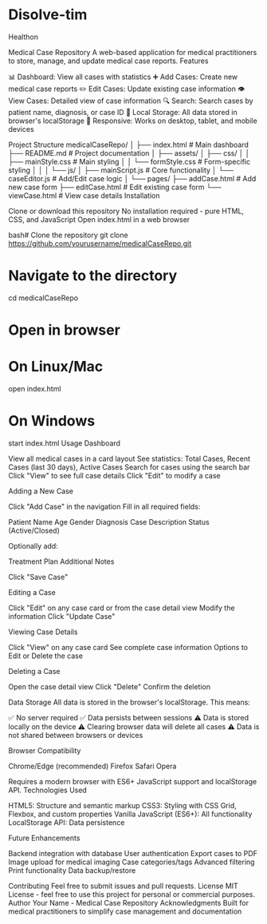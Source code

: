 # Disolve-tim
Healthon


Medical Case Repository
A web-based application for medical practitioners to store, manage, and update medical case reports.
Features

📊 Dashboard: View all cases with statistics
➕ Add Cases: Create new medical case reports
✏️ Edit Cases: Update existing case information
👁️ View Cases: Detailed view of case information
🔍 Search: Search cases by patient name, diagnosis, or case ID
💾 Local Storage: All data stored in browser's localStorage
📱 Responsive: Works on desktop, tablet, and mobile devices

Project Structure
medicalCaseRepo/
│
├── index.html                  # Main dashboard
├── README.md                   # Project documentation
│
├── assets/
│   ├── css/
│   │   ├── mainStyle.css      # Main styling
│   │   └── formStyle.css      # Form-specific styling
│   │
│   └── js/
│       ├── mainScript.js      # Core functionality
│       └── caseEditor.js      # Add/Edit case logic
│
└── pages/
    ├── addCase.html           # Add new case form
    ├── editCase.html          # Edit existing case form
    └── viewCase.html          # View case details
Installation

Clone or download this repository
No installation required - pure HTML, CSS, and JavaScript
Open index.html in a web browser

bash# Clone the repository
git clone https://github.com/yourusername/medicalCaseRepo.git

# Navigate to the directory
cd medicalCaseRepo

# Open in browser
# On Linux/Mac
open index.html

# On Windows
start index.html
Usage
Dashboard

View all medical cases in a card layout
See statistics: Total Cases, Recent Cases (last 30 days), Active Cases
Search for cases using the search bar
Click "View" to see full case details
Click "Edit" to modify a case

Adding a New Case

Click "Add Case" in the navigation
Fill in all required fields:

Patient Name
Age
Gender
Diagnosis
Case Description
Status (Active/Closed)


Optionally add:

Treatment Plan
Additional Notes


Click "Save Case"

Editing a Case

Click "Edit" on any case card or from the case detail view
Modify the information
Click "Update Case"

Viewing Case Details

Click "View" on any case card
See complete case information
Options to Edit or Delete the case

Deleting a Case

Open the case detail view
Click "Delete"
Confirm the deletion

Data Storage
All data is stored in the browser's localStorage. This means:

✅ No server required
✅ Data persists between sessions
⚠️ Data is stored locally on the device
⚠️ Clearing browser data will delete all cases
⚠️ Data is not shared between browsers or devices

Browser Compatibility

Chrome/Edge (recommended)
Firefox
Safari
Opera

Requires a modern browser with ES6+ JavaScript support and localStorage API.
Technologies Used

HTML5: Structure and semantic markup
CSS3: Styling with CSS Grid, Flexbox, and custom properties
Vanilla JavaScript (ES6+): All functionality
LocalStorage API: Data persistence

Future Enhancements

 Backend integration with database
 User authentication
 Export cases to PDF
 Image upload for medical imaging
 Case categories/tags
 Advanced filtering
 Print functionality
 Data backup/restore

Contributing
Feel free to submit issues and pull requests.
License
MIT License - feel free to use this project for personal or commercial purposes.
Author
Your Name - Medical Case Repository
Acknowledgments
Built for medical practitioners to simplify case management and documentation